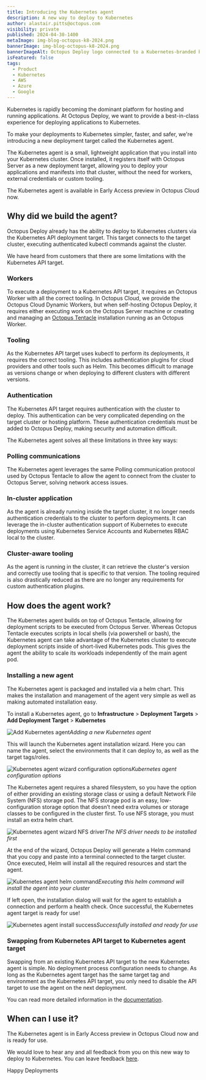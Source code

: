 ```yaml
---
title: Introducing the Kubernetes agent
description: A new way to deploy to Kubernetes
author: alastair.pitts@octopus.com
visibility: private
published: 2024-04-30-1400
metaImage: img-blog-octopus-k8-2024.png
bannerImage: img-blog-octopus-k8-2024.png
bannerImageAlt: Octopus Deploy logo connected to a Kubernetes-branded box with an Octopus logo in it.
isFeatured: false
tags: 
  - Product
  - Kubernetes
  - AWS
  - Azure
  - Google
---
```

Kubernetes is rapidly becoming the dominant platform for hosting and running applications. At Octopus Deploy, we want to provide a best-in-class experience for deploying applications to Kubernetes.

To make your deployments to Kubernetes simpler, faster, and safer, we're introducing a new deployment target called the Kubernetes agent.

The Kubernetes agent is a small, lightweight application that you install into your Kubernetes cluster. Once installed, it registers itself with Octopus Server as a new deployment target, allowing you to deploy your applications and manifests into that cluster, without the need for workers, external credentials or custom tooling.

The Kubernetes agent is available in Early Access preview in Octopus Cloud now.

## Why did we build the agent?

Octopus Deploy already has the ability to deploy to Kubernetes clusters via the Kubernetes API deployment target. This target connects to the target cluster, executing authenticated kubectl commands against the cluster.

We have heard from customers that there are some limitations with the Kubernetes API target. 

### Workers

To execute a deployment to a Kubernetes API target, it requires an Octopus Worker with all the correct tooling. 
In Octopus Cloud, we provide the Octopus Cloud Dynamic Workers, but when self-hosting Octopus Deploy, it requires either executing work on the Octopus Server machine or creating and managing an [Octopus Tentacle](https://octopus.com/docs/infrastructure/deployment-targets/tentacle) installation running as an Octopus Worker.

### Tooling

As the Kubernetes API target uses kubectl to perform its deployments, it requires the correct tooling. This includes authentication plugins for cloud providers and other tools such as Helm. This becomes difficult to manage as versions change or when deploying to different clusters with different versions.

### Authentication

The Kubernetes API target requires authentication with the cluster to deploy. This authentication can be very complicated depending on the target cluster or hosting platform. These authentication credentials must be added to Octopus Deploy, making security and automation difficult.

The Kubernetes agent solves all these limitations in three key ways:

### Polling communications

The Kubernetes agent leverages the same Polling communication protocol used by Octopus Tentacle to allow the agent to connect from the cluster to Octopus Server, solving network access issues.

### In-cluster application

As the agent is already running inside the target cluster, it no longer needs authentication credentials to the cluster to perform deployments. It can leverage the in-cluster authentication support of Kubernetes to execute deployments using Kubernetes Service Accounts and Kubernetes RBAC local to the cluster.

### Cluster-aware tooling

As the agent is running in the cluster, it can retrieve the cluster's version and correctly use tooling that is specific to that version. The tooling required is also drastically reduced as there are no longer any requirements for custom authentication plugins.

## How does the agent work?

The Kubernetes agent builds on top of Octopus Tentacle, allowing for deployment scripts to be executed from Octopus Server. Whereas Octopus Tentacle executes scripts in local shells (via powershell or bash), the Kubernetes agent can take advantage of the Kubernetes cluster to execute deployment scripts inside of short-lived Kubernetes pods. This gives the agent the ability to scale its workloads independently of the main agent pod.

### Installing a new agent

The Kubernetes agent is packaged and installed via a helm chart. This makes the installation and management of the agent very simple as well as making automated installation easy.

To install a Kubernetes agent, go to **Infrastructure** > **Deployment Targets** > **Add Deployment Target** > **Kubernetes**

![Add Kubernetes agent](add-kubernetes-agent-card.png "width=500")*Adding a new Kubernetes agent*

This will launch the Kubernetes agent installation wizard. Here you can name the agent, select the environments that it can deploy to, as well as the target tags/roles.

![Kubernetes agent wizard configuration options](kubernetes-agent-wizard-config.png "width=500")*Kubernetes agent configuration options*

The Kubernetes agent requires a shared filesystem, so you have the option of either providing an existing storage class or using a default Network File System (NFS) storage pod. The NFS storage pod is an easy, low-configuration storage option that doesn’t need extra volumes or storage classes to be configured in the cluster first. To use NFS storage, you must install an extra helm chart.

![Kubernetes agent wizard NFS driver](kubernetes-agent-wizard-nfs.png "width=500")*The NFS driver needs to be installed first*

At the end of the wizard, Octopus Deploy will generate a Helm command that you copy and paste into a terminal connected to the target cluster. Once executed, Helm will install all the required resources and start the agent.

![Kubernetes agent helm command](kubernetes-agent-wizard-helm-command.png "width=500")*Executing this helm command will install the agent into your cluster*

If left open, the installation dialog will wait for the agent to establish a connection and perform a health check. Once successful, the Kubernetes agent target is ready for use!

![Kubernetes agent install success](kubernetes-agent-wizard-success.png "width=500")*Successfully installed and ready for use*

### Swapping from Kubernetes API target to Kubernetes agent target

Swapping from an existing Kubernetes API target to the new Kubernetes agent is simple. No deployment process configuration needs to change. As long as the Kubernetes agent target has the same target tag and environment as the Kubernetes API target, you only need to disable the API target to use the agent on the next deployment.

You can read more detailed information in the [documentation](https://octopus.com/docs/infrastructure/deployment-targets/kubernetes/kubernetes-agent).

## When can I use it?
The Kubernetes agent is in Early Access preview in Octopus Cloud now and is ready for use.

We would love to hear any and all feedback from you on this new way to deploy to Kubernetes. You can leave feedback [here](https://oc.to/f6Vp3d).

Happy Deployments


